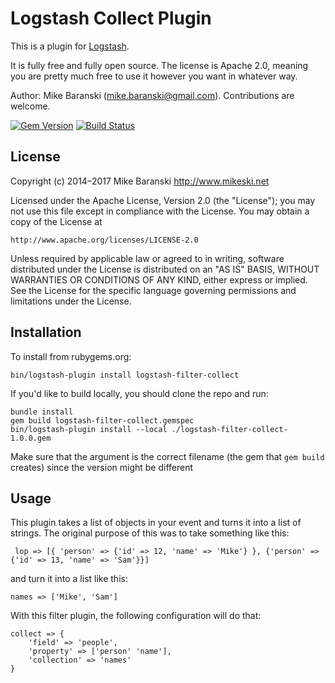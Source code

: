 # Logstash Collect Plugin

This is a plugin for [Logstash](https://github.com/elastic/logstash).

It is fully free and fully open source. The license is Apache 2.0, meaning you are pretty much free to use it however you want in whatever way.

Author: Mike Baranski (mike.baranski@gmail.com).  Contributions are welcome.

[![Gem Version](https://badge.fury.io/rb/logstash-filter-collect.svg?reload=1)](https://badge.fury.io/rb/logstash-filter-collect)
[![Build Status](https://travis-ci.org/mikebski/logstash-filter-datepart.svg?branch=master)](https://travis-ci.org/mikebski/logstash-filter-datepart)

## License ##

Copyright (c) 2014–2017 Mike Baranski <http://www.mikeski.net>

Licensed under the Apache License, Version 2.0 (the "License");
you may not use this file except in compliance with the License.
You may obtain a copy of the License at

    http://www.apache.org/licenses/LICENSE-2.0

Unless required by applicable law or agreed to in writing, software
distributed under the License is distributed on an "AS IS" BASIS,
WITHOUT WARRANTIES OR CONDITIONS OF ANY KIND, either express or implied.
See the License for the specific language governing permissions and
limitations under the License.

## Installation

To install from rubygems.org:

    bin/logstash-plugin install logstash-filter-collect

If you'd like to build locally, you should clone the repo and run:

    bundle install
    gem build logstash-filter-collect.gemspec
    bin/logstash-plugin install --local ./logstash-filter-collect-1.0.0.gem
    
Make sure that the argument is the correct filename 
(the gem that `gem build` creates) since the version might be different

## Usage

This plugin takes a list of objects in your event and turns it into a 
list of strings.  The original purpose of this was to take something like this:

     lop => [{ 'person' => {'id' => 12, 'name' => 'Mike'} }, {'person' => {'id' => 13, 'name' => 'Sam'}}]

and turn it into a list like this:

    names => ['Mike', 'Sam']
    
With this filter plugin, the following configuration will do that:
    
    collect => {
        'field' => 'people', 
        'property' => ['person' 'name'], 
        'collection' => 'names'
    }